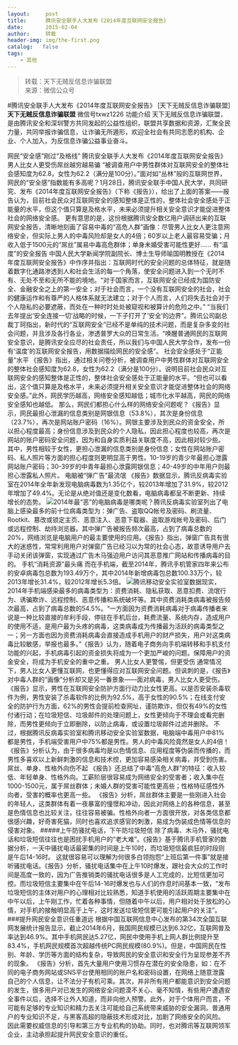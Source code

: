 ```yaml
---
layout:     post
title:      腾讯安全联手人大发布《2014年度互联网安全报告》
date:       2015-02-04
author:     转载
header-img: img/the-first.png
catalog:   false
tags:
    - 其他
---
```


<blockquote><p>转载：天下无贼反信息诈骗联盟<br>
来源：微信公众号</p></blockquote>

#腾讯安全联手人大发布《2014年度互联网安全报告》
[天下无贼反信息诈骗联盟]
**天下无贼反信息诈骗联盟**
微信号txwz1226
功能介绍
天下无贼反信息诈骗联盟，是由腾讯安全和深圳警方共同发起的公益性组织，联盟共享数据和资源，汇聚全民力量，共同举报诈骗信息，让诈骗无所遁形，欢迎全社会有共同志愿的机构、企业、个人加入，为反信息诈骗公益事业奋斗。

网民“安全感”刚过“及格线”
腾讯安全联手人大发布《2014年度互联网安全报告》
男人比女人更受伤屌丝越穷越易骗
“被调查用户中男性群体对互联网安全的整体社会感知度为62.8，女性为62.2（满分是100分）。”面对如“丛林”般的互联网世界，网民的“安全感”指数能有多高呢？1月28日，腾讯安全联手中国人民大学，共同研究、发布《2014年度互联网安全报告》（下称《报告》），给出了上面的答案——报告认为，目前社会民众对互联网安全的感知整体是正性的，整体社会安全感处于正能量的水平，但这个值只算是及格水平，未来必须提升相关安全意识才能促进整体社会的网络安全感。
更有意思的是，这份根据腾讯安全数亿用户调研出来的互联网安全报告，清晰地刻画了容易中毒的“高危人群”画像：尽管男人比女人更注意网络安全，但实际上男人的中毒风险却是女人的4倍；60岁以上老人最容易受骗；月收入低于1500元的“屌丝”属易中毒高危群体；单身未婚受害可能性更好……
有“温度”的安全报告
中国人民大学新闻学院副院长、博士生导师喻国明教授在《2014年度互联网安全报告》中作序并指出：互联网时代的安全问题的总体特征，就是随着数字化通路渗透到人和社会生活的每一个角落，使安全问题进入到一个无时不有、无处不至和无所不能的境地。“对于国家而言，互联网安全已经成为国防安全、金融安全之上的第一安全；对于社会而言，一个没有互联网安全的社会，社会的健康运作和有尊严的人格体系就无法建立；对于个人而言，人们将失去社会对于个人隐私的必要遮蔽，而处在一种时时处处被窥视和被算计的危险之中。”
“当我们去年提出‘安全连接一切’战略的时候，一下子打开了‘安全’的边界”。腾讯公司副总裁丁珂指出，新时代的“互联网安全”已经不是单纯的技术问题，而是复杂多变的社会问题，并且涉及各行各业，渗透普罗大众的日常生活。“唤醒普通网民的互联网安全意识，是腾讯安全应尽的社会责任，所以我们与中国人民大学合作，发布一份有‘温度’的互联网安全报告，用数据描绘网民的安全感”。
社会安全感处于“正能量”水平
《报告》指出，通过相关问卷分析，被调查用户中男性群体对互联网安全的整体社会感知度为62.8，女性为62.2（满分是100分）。说明目前社会民众对互联网安全的感知整体是正性的，整体社会安全感处于正能量的水平。“但也可以看出，这个值只算是及格水平，未来必须提升相关安全意识才能促进整体社会的网络安全感。”此外，网民学历越高，网络安全感知越低；城市化水平越高，网民的网络安全感知也越低。
那么，网民们都担心什么样的网络安全问题呢？《报告》显示，网民最担心泄漏的信息类别是网银信息（53.8%），其次是身份信息（23.7%），再次是网站账户密码（16%）。网银主要涉及到民众的资金安全，所以担心程度最高；身份信息涉及到民众的个人隐私，因此担心程度也较高，再次是网站的账户密码安全问题，因为和自身实质利益关联度不高，因此相对较少些。
其中，男性相较于女性，更担心泄漏的信息类别是身份信息；女性在网站账户密码、私人照片等方面的担心程度则更明显高于男性。10-19岁的青少年最担心泄露网站账户密码；30-39岁的中青年最担心泄露网银信息；40-49岁的中年用户则最担心泄露私人照片。
电脑被“弹广告”最流氓
《报告》数据显示，腾讯反病毒实验室在2014年全年新发现电脑病毒数为1.35亿个，较2013年增加了31.9%，较2012年增加了49.4%。无论是从绝对值还是变化数看，电脑病毒都呈不断更新、持续增长的态势。
![](http://mmbiz.qpic.cn/mmbiz/3Frx8wcpibStF9iaM2sMs1pfukFSvXJiasVbV8KRzxoBsAeQ0oO5LxwFWEB3zia2kW7Ria0Pc14ZMfBpvDcR9Pzswag/0)2014年最“恶”的电脑病毒是哪类呢？腾讯反病毒实验室列出了电脑上感染最多的前十位病毒类型为：弹广告、盗取QQ帐号及密码、刷流量、Rootkit、篡改或锁定主页、恶意注入、恶意下载器、盗取游戏帐号及密码、后门或远程控制、劫持浏览器。其中弹广告被报告频次最高，占到了病毒总数的20%，网络浏览是电脑用户的最主要使用的应用。《报告》指出，弹窗广告具有很大的迷惑性，常常利用用户对弹窗广告已经习以为常的社会心态，故意诱导用户去手动关闭该弹窗，实现通过广告木马强迫用户访问其恶意推广网站和传播病毒的目的。
手机“消耗资源”最头痛
而在手机端，截至2014年，腾讯手机管家四年来公布的安卓病毒包总数为193.49万个，其中2014年新增病毒包总数100.33万个，较2013年增长31.4%，较2012年增长5.3倍。
![](http://mmbiz.qpic.cn/mmbiz/3Frx8wcpibStF9iaM2sMs1pfukFSvXJiasVSpM5ut2bSxc83NMIcNibBKhEbS3MP4PbtaSpUWsB99FlovqmQLwicNPQ/0)腾讯移动安全实验室数据现实，2014年手机端感染最多的病毒类型为：资费消耗、隐私获取、恶意扣费、流氓行为、诱骗欺诈、远程控制、恶意传播和系统破坏等。其中资费消耗类病毒被报告频次最高，占到了病毒总数的54.5%。“一方面因为资费消耗病毒对于病毒传播者来说是一种比较直接的牟利手段，停驻在手机后台，耗费流量、系统内存，造成用户的使用不适，是用户最为头疼的病毒，这类病毒成为传播最为活跃的病毒类型之一；另一方面也因为资费消耗病毒会直接造成手机用户的财产损失，用户对这类病毒比较敏感，举报也最多。”《报告》认为，随着电子商务向手机端转移和手机支付功能的兴起，手机病毒引起的资金损失将成为一个更加严峻的问题。保障用户的资金安全，将成为手机安全的重中之重。
男人比女人更警惕，但更受伤
通常情况下，男人比女人更懂互联网，也更懂得应对互联网安全问题。但讽刺的是，《报告》对中毒人群的“画像”分析却又是另一番景象——面对病毒，男人比女人更受伤。
《报告》显示，男性在互联网安全防护方面行动力比女性更高。以是否安装杀毒软件为例，男性安装了杀毒软件的比例为92.5%，高于女性的90.5%；在线支付安全的防护行为方面，62%的男性会提前检查网址，谨防欺诈，但仅有49%的女性付诸行动；在垃圾短信、垃圾邮件的处理问题上，女性更倾向于不理会或看完删除，而男性更倾向于立即删除，以防止病毒，或设置垃圾邮件过滤并删除。
不过，根据腾讯反病毒实验室和腾讯移动安全实验室数据，电脑端中毒用户中81%都是男性，手机端受害用户中75%都是男性。男人的中毒风险竟然是女人的4倍！《报告》分析认为，由于很多病毒均是以色情信息、应用程度等伪装而传播的，而男性多喜欢以上新鲜刺激的信息和技术控，更加容易感染相关病毒，并受到伤害。
屌丝、单身、性格外向伤不起
《报告》还总结了中毒“高危人群”的特征：收入较低、年轻单身、性格外向。工薪阶层很容易成为网络安全的受害者；收入集中在1000-1500元，属于屌丝群体；未婚人群的受害可能性更高些；性格特征感性外向者，受害的概率也更高一些。
《报告》分析，屌丝群体主要是一些刚进入社会的年轻人，这类群体有着一夜暴富的憧憬和冲动，因此对网络上的各种信息，甚至是色情信息也比较关注，往往容易被骗。性格外向者一方面很开放，对各类信息都很感兴趣，好奇害死猫，同时也喜欢追求感官的刺激，易成为伪装成色情等信息的侵害对象。
#####上午防骚扰电话，下午防垃圾短信
除了病毒、木马外，骚扰电话和垃圾短信往往也是困扰手机用户的“老大难”。《报告》基于腾讯手机管家的数据分析，一天中骚扰电话最密集的时间是上午10时，而垃圾短信最疯狂的时段则是午后14-16时。
这就很容易可以理解为何很多白领抱怨“上班后第一件事”就是接听骚扰电话。《报告》分析，骚扰电话集中在上午10时爆发，跟社会大众的工作时间是高度一致的，因为广告推销类的骚扰电话很多是人工完成的，比短信更加可控。而垃圾短信主要集中在午后14-16时爆发也与人们的作息时间基本一致，“发布垃圾短信的主体对用户的心理相对比较熟悉，知道手机使用的活跃周期主要集中在中午以后，上午刚工作，忙着各种事情，但随着中午以后，用户相对处于放松的心情，对手机的接触明显高于上午，这时发送垃圾短信更可能引起用户的关注”。
###提升网民安全意识任重道远
根据中国互联网信息中心发布的第34次全国互联网发展统计报告显示，截止2014年6月，我国网民规模已达到6.32亿，互联网普及率达到46.9%。其中手机网民达5.27亿，网民中使用手机上网人群比例提升至83.4%，手机网民规模首次超越传统PC网民规模(80.9%)。但是，中国网民在性别、年龄、学历等方面的结构复杂，导致网民的安全意识和安全行为呈现参差不齐的现象。
《报告》分析，首先大量用户使用习惯存在潜在的安全隐患，如：在不同的电子商务网站或SNS平台使用相同的账户名和密码设置，在网络上随意泄露自己的个人信息，让不法分子有机可乘。其次，并非所有用户都能意识到安全问题的发生，很多用户对已发生的网络安全问题漠不关心、毫不知情，有些用户遭遇安全事件以后，选择不让外人知道，而非向他人预警。此外，对于个体用户而言，不可能有足够的专业知识和精力去关注可能给自己系统带来威胁的安全漏洞。普通用户的专业知识不足，与黑客高超的隐蔽技术形成对比，加剧了网络安全的风险。
因此需要权威信息的引导和第三方专业机构的协助。同时，也对腾讯等互联网领军企业，主动承担起提升网民安全意识的重任。
